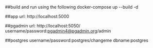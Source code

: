 ##build and run using the following
docker-compose up --build -d

##app
url: http://localhost:5000

##pgadmin
url: http://localhost:5050/
username/password:pgadmin4@pgadmin.org/admin

##postgres
username/password:postgres/changeme
dbname:postgres

